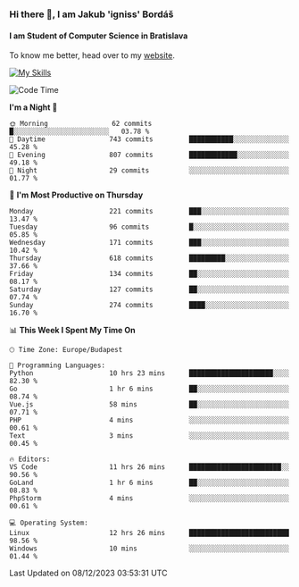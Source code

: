 ### Hi there 👋, I am Jakub 'igniss' Bordáš

#### I am Student of Computer Science in Bratislava
To know me better, head over to my [website](https://bordas.sk).

[![My Skills](https://skillicons.dev/icons?i=js,html,css,figma,svelte,java,kotlin,python,postgresql,typescript,nest,nodejs)](https://bordas.sk)


<!--START_SECTION:waka-->
![Code Time](http://img.shields.io/badge/Code%20Time-1%2C304%20hrs%2017%20mins-blue)

**I'm a Night 🦉** 

```text
🌞 Morning                62 commits          █░░░░░░░░░░░░░░░░░░░░░░░░   03.78 % 
🌆 Daytime                743 commits         ███████████░░░░░░░░░░░░░░   45.28 % 
🌃 Evening                807 commits         ████████████░░░░░░░░░░░░░   49.18 % 
🌙 Night                  29 commits          ░░░░░░░░░░░░░░░░░░░░░░░░░   01.77 % 
```
📅 **I'm Most Productive on Thursday** 

```text
Monday                   221 commits         ███░░░░░░░░░░░░░░░░░░░░░░   13.47 % 
Tuesday                  96 commits          █░░░░░░░░░░░░░░░░░░░░░░░░   05.85 % 
Wednesday                171 commits         ███░░░░░░░░░░░░░░░░░░░░░░   10.42 % 
Thursday                 618 commits         █████████░░░░░░░░░░░░░░░░   37.66 % 
Friday                   134 commits         ██░░░░░░░░░░░░░░░░░░░░░░░   08.17 % 
Saturday                 127 commits         ██░░░░░░░░░░░░░░░░░░░░░░░   07.74 % 
Sunday                   274 commits         ████░░░░░░░░░░░░░░░░░░░░░   16.70 % 
```


📊 **This Week I Spent My Time On** 

```text
🕑︎ Time Zone: Europe/Budapest

💬 Programming Languages: 
Python                   10 hrs 23 mins      █████████████████████░░░░   82.30 % 
Go                       1 hr 6 mins         ██░░░░░░░░░░░░░░░░░░░░░░░   08.74 % 
Vue.js                   58 mins             ██░░░░░░░░░░░░░░░░░░░░░░░   07.71 % 
PHP                      4 mins              ░░░░░░░░░░░░░░░░░░░░░░░░░   00.61 % 
Text                     3 mins              ░░░░░░░░░░░░░░░░░░░░░░░░░   00.45 % 

🔥 Editors: 
VS Code                  11 hrs 26 mins      ███████████████████████░░   90.56 % 
GoLand                   1 hr 6 mins         ██░░░░░░░░░░░░░░░░░░░░░░░   08.83 % 
PhpStorm                 4 mins              ░░░░░░░░░░░░░░░░░░░░░░░░░   00.61 % 

💻 Operating System: 
Linux                    12 hrs 26 mins      █████████████████████████   98.56 % 
Windows                  10 mins             ░░░░░░░░░░░░░░░░░░░░░░░░░   01.44 % 
```


 Last Updated on 08/12/2023 03:53:31 UTC
<!--END_SECTION:waka-->
